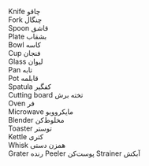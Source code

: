 
Knife
چاقو
<br>
Fork
چنگال
<br>
Spoon
قاشق
<br>
Plate
بشقاب
<br>
Bowl
کاسه
<br>
Cup
فنجان
<br>
Glass
لیوان
<br>
Pan
تابه
<br>
Pot
قابلمه
<br>
Spatula
کفگیر
<br>
Cutting board
تخته برش
<br>
Oven
فر
<br>
Microwave
مایکروویو
<br>
Blender
مخلوط‌کن
<br>
Toaster
توستر
<br>
Kettle
کتری
<br>
Whisk
همزن دستی
<br>
Grater
رنده
Peeler
پوست‌کن
Strainer
آبکش

